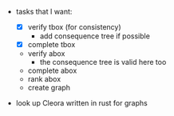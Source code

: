 - tasks that I want:
    - [x] verify tbox (for consistency)
        - add consequence tree if possible
    - [x] complete tbox
    - verify abox
        - the consequence tree is valid here too
    - complete abox
    - rank abox
    - create graph


- look up Cleora written in rust for graphs